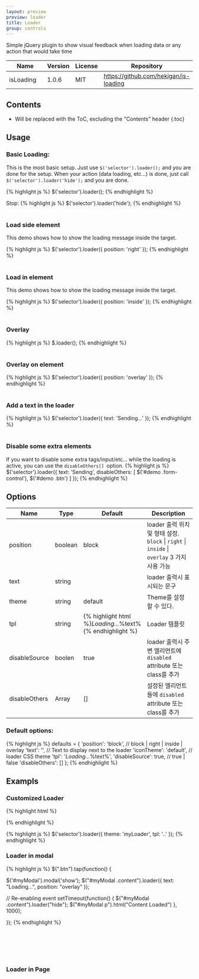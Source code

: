 ```yaml
---
layout: preview
preview: loader
title: Loader
group: controls
---
```


Simple jQuery plugin to show visual feedback when loading data or any action that would take time

<div class="table-responsive">
  <table class="table table-bordered">
    <thead>
     <tr class="bg-faded">
       <th style="width: 150px;">Name</th>
       <th>Version</th>
       <th>License</th>
       <th>Repository</th>
     </tr>
    </thead>
    <tbody>
     <tr>
      <td>isLoading</td>
      <td>1.0.6</td>
      <td>MIT</td>
       <td>
        <a href="https://github.com/hekigan/is-loading">https://github.com/hekigan/is-loading</a>
       </td>
     </tr>
    </tbody>
  </table>
</div>



## Contents

* Will be replaced with the ToC, excluding the "Contents" header
{:toc}

## Usage

### Basic Loading:

This is the most basic setup. Just use `$('selector').loader();` and you are done for the setup.
When your action (data loading, etc...) is done, just call `$('selector').loader('hide');` and you are done.

{% highlight js %}
$('selector').loader();
{% endhighlight %}

Stop:
{% highlight js %}
$('selector').loader('hide');
{% endhighlight %}
<br><br>

### Load side element
This demo shows how to show the loading message inside the target.

{% highlight js %}
$('selector').loader({ position: 'right' });
{% endhighlight %}
<br><br>

### Load in element
This demo shows how to show the loading message inside the target.

{% highlight js %}
$('selector').loader({ position: 'inside' });
{% endhighlight %}
<br><br>

### Overlay
{% highlight js %}
$.loader();
{% endhighlight %}
<br><br>

### Overlay on element
{% highlight js %}
$('selector').loader({ position: 'overlay' });
{% endhighlight %}
<br><br>

### Add a text in the loader
{% highlight js %}
$('selector').loader({ text: 'Sending...' });
{% endhighlight %}
<br><br>


### Disable some extra elements
If you want to disable some extra tags/input/etc... while the loading is active, you can use the `disableOthers[] `option.
{% highlight js %}
$('selector').loader({
  text: 'Sending',
  disableOthers: [
    $('#demo .form-control'),
    $('#demo .btn')
  ]
});
{% endhighlight %}


## Options

<div class="table-responsive">
  <table class="table table-bordered table-striped">
    <thead>
     <tr>
       <th style="width: 100px;">Name</th>
       <th style="width: 50px;">Type</th>
       <th style="width: 50px;">Default</th>
       <th>Description</th>
     </tr>
    </thead>
    <tbody>
     <tr>
       <td>position</td>
       <td>boolean</td>
       <td>block</td>
       <td>
       loader 출력 위치 및 형태 설정.
       <code>block</code> | <code>right</code> | <code>inside</code> | <code>overlay</code> 3 가지 사용 가능
       </td>
     </tr>
     <tr>
       <td>text</td>
       <td>string</td>
       <td></td>
       <td>
        loader 출력시 표시되는 문구
       </td>
     </tr>
     <tr>
       <td>theme</td>
       <td>string</td>
       <td>default</td>
       <td>Theme를 설정 할 수 있다.</td>
     </tr>
     <tr>
       <td>tpl</td>
       <td>string</td>
       <td>{% highlight html %}<span class="loader-wrapper %wrapper% %theme%"><i class="loader">Loading...</i>%text%</span>{% endhighlight %}</td>
       <td>Loader 템플릿</td>
     </tr>
     <tr>
       <td>disableSource</td>
       <td>boolen</td>
       <td>true</td>
       <td>loader 출력시 주변 엘리먼트에 <code>disabled</code> attribute 또는 class를 추가</td>
     </tr>
     <tr>
       <td>disableOthers</td>
       <td>Array</td>
       <td>[]</td>
       <td>설정된 엘리먼트들에 <code>disabled</code> attribute 또는 class를 추가</td>
     </tr>
    </tbody>
  </table>
</div>

### Default options:

{% highlight js %}
defaults = {
  'position': 'block',        // block | right | inside | overlay
  'text': '',                 // Text to display next to the loader
  'iconTheme': 'default',    // loader CSS theme
  'tpl': '<span class="loader-wrapper %wrapper% %theme%"><i class="loader">Loading...</i>%text%</span>',
  'disableSource': true,      // true | false
  'disableOthers': []
};
{% endhighlight %}


## Exampls

### Customized Loader
{% highlight html %}
<style>
  .loader-overlay {...}
  .loader-overlay .loader-wrapper.myLoader {...}
</style>
{% endhighlight %}

{% highlight js %}
$('selector').loader({
  theme: 'myLoader',
  tpl: '..'
});
{% endhighlight %}

### Loader in modal
{% highlight js %}
$(".btn").tap(function() {

  $('#myModal').modal('show');
  $("#myModal .content").loader({
    text:       "Loading...",
    position:   "overlay"
  });

  // Re-enabling event
  setTimeout(function() {
    $("#myModal .content").loader("hide");
    $("#myModal p").html("Content Loaded")
  }, 1000);

});
{% endhighlight %}
<br><br><br><br><br><br>

### Loader in Page

<br><br><br><br><br><br>
